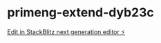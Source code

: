 # primeng-extend-dyb23c

[Edit in StackBlitz next generation editor ⚡️](https://stackblitz.com/~/github.com/rrezartamuja2019/primeng-extend-dyb23c)